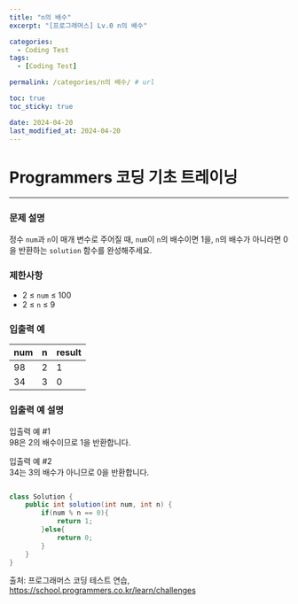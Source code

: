 ```yaml
---
title: "n의 배수"
excerpt: "[프로그래머스] Lv.0 n의 배수"

categories:
  - Coding Test
tags:
  - [Coding Test]

permalink: /categories/n의 배수/ # url

toc: true
toc_sticky: true

date: 2024-04-20
last_modified_at: 2024-04-20
---
```


# Programmers 코딩 기초 트레이닝

---

### 문제 설명
정수 `num`과 `n`이 매개 변수로 주어질 때, `num`이 `n`의 배수이면 1을, `n`의 배수가 아니라면 0을 반환하는 `solution` 함수를 완성해주세요.

### 제한사항
- 2 ≤ `num` ≤ 100
- 2 ≤ `n` ≤ 9

### 입출력 예

| num | n | result |
|-----|---|--------|
| 98  | 2 | 1      |
| 34  | 3 | 0      |

### 입출력 예 설명
입출력 예 #1  
98은 2의 배수이므로 1을 반환합니다.

입출력 예 #2  
34는 3의 배수가 아니므로 0을 반환합니다.
```java

class Solution {
    public int solution(int num, int n) {
        if(num % n == 0){
            return 1;
        }else{
            return 0;
        }
    }
}
``````

출처: 프로그래머스 코딩 테스트 연습, https://school.programmers.co.kr/learn/challenges
